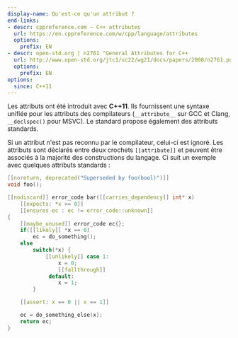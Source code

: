 ```yaml
---
display-name: Qu'est-ce qu'un attribut ?
end-links:
- descr: cppreference.com – C++ attributes
  url: https://en.cppreference.com/w/cpp/language/attributes
  options:
    prefix: EN
- descr: open-std.org | n2761 "General Attributes for C++
  url: http://www.open-std.org/jtc1/sc22/wg21/docs/papers/2008/n2761.pdf
  options:
    prefix: EN
options:
  since: C++11
---
```

Les attributs ont été introduit avec **C++11**. Ils fournissent une syntaxe unifiée pour les attributs des compilateurs (```__attribute__``` sur GCC et Clang, ```__declspec()``` pour MSVC). Le standard propose également des attributs standards.

Si un attribut n'est pas reconnu par le compilateur, celui-ci est ignoré. Les attributs sont déclarés entre deux crochets ```[[attribute]]``` et peuvent être associés à la majorité des constructions du langage. Ci suit un exemple avec quelques attributs standards :

```cpp
[[noreturn, deprecated("Superseded by foo(bool)")]]
void foo();

[[nodiscard]] error_code bar([[carries_dependency]] int* x)
    [[expects: *x >= 0]]
    [[ensures ec : ec != error_code::unknown]]
{
    [[maybe_unused]] error_code ec{};
    if([[likely]] *x == 0)
        ec = do_something();
    else
        switch(*x) {
            [[unlikely]] case 1:
                x = 0;
                [[fallthrough]]                    
             default:
                x = 1;                        
        }

    [[assert: x == 0 || x == 1]]

    ec = do_something_else(x);
    return ec;
}
```
